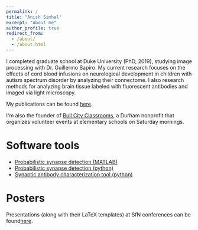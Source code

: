 ```yaml
---
permalink: /
title: "Anish Simhal"
excerpt: "About me"
author_profile: true
redirect_from: 
  - /about/
  - /about.html
---
```


I completed graduate school at Duke University (PhD, 2019), studying image processing with Dr. Guillermo Sapiro. My current research focuses on the effects of cord blood infusions on neurological development in children with autism spectrum disorder by analyzing their connectome.  I also research methods for analyzing brain tissue labeled with fluorescent antibodies and imaged via light microscopy.

My publications can be found [here](https://scholar.google.com/citations?user=NefDuV0AAAAJ&hl=en). 

I'm also the founder of [Bull City Classrooms](https://bullcityclassrooms.org), a Durham nonprofit that organizes volunteer events at elementary schools on Saturday mornings.



Software tools 
======
- [Probabilistic synapse detection (MATLAB)](https://github.com/aksimhal/synapse-detection-examples)
- [Probabilistic synapse detection (python)](https://github.com/aksimhal/synapse-detection-examples)
- [Synaptic antibody characterization tool (python)](https://aksimhal.github.io/SynapseAnalysis/)


Posters
======
Presentations (along with their LaTeX templates) at SfN conferences can be found[here](https://github.com/aksimhal/posters). 

